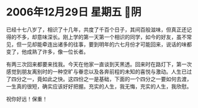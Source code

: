 # 2006年12月29日 星期五 阴

已经十七八岁了，相识了十几年，共度了千百个日子，其间百般滋味，但真正还记得的不多，却意味深长。刚上学的第一天第一个相识的同学，如今的好友，虽不常见，但一见却能牵连出诸多的往事，要到明年的六七月份才可能回来，说话的味都变了，他成熟了许多，像一位长者。

有两三次回来都要来找我。今天在他家一直谈到天黑透。回来时在路灯下，第一次感觉到朋友离别时的一种空旷与眷恋以及各奔前程的未知的喜悦与激动。人生已过了四分之一，竟如此之快。这四份之一是基础，下面的一个四分之一要如何去渡，一生真的很短，确实应该好好把握。充实的人生，我无悔，充实的人生，我欣慰。

祝你好远！保重！